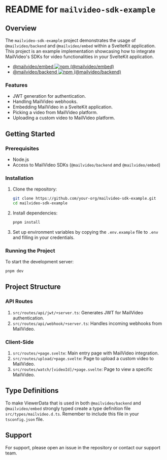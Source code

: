 # README for `mailvideo-sdk-example`

## Overview

The `mailvideo-sdk-example` project demonstrates the usage of `@mailvideo/backend` and `@mailvideo/embed` within a SvelteKit application. This project is an example implementation showcasing how to integrate MailVideo's SDKs for video functionalities in your SvelteKit application.

-   [@mailvideo/embed ![npm (@mailvideo/embed)](https://img.shields.io/npm/v/@mailvideo/embed)](https://www.npmjs.com/package/@mailvideo/embed)
-   [@mailvideo/backend ![npm (@mailvideo/backend)](https://img.shields.io/npm/v/@mailvideo/backend)](https://www.npmjs.com/package/@mailvideo/backend)

### Features

-   JWT generation for authentication.
-   Handling MailVideo webhooks.
-   Embedding MailVideo in a SvelteKit application.
-   Picking a video from MailVideo platform.
-   Uploading a custom video to MailVideo platform.

## Getting Started

### Prerequisites

-   Node.js
-   Access to MailVideo SDKs (`@mailvideo/backend` and `@mailvideo/embed`)

### Installation

1. Clone the repository:

    ```bash
    git clone https://github.com/your-org/mailvideo-sdk-example.git
    cd mailvideo-sdk-example
    ```

2. Install dependencies:

    ```bash
    pnpm install
    ```

3. Set up environment variables by copying the `.env.example` file to `.env` and filling in your credentials.

### Running the Project

To start the development server:

```bash
pnpm dev
```

## Project Structure

### API Routes

1. `src/routes/api/jwt/+server.ts`: Generates JWT for MailVideo authentication.
2. `src/routes/api/webhook/+server.ts`: Handles incoming webhooks from MailVideo.

### Client-Side

1. `src/routes/+page.svelte`: Main entry page with MailVideo integration.
1. `src/routes/upload/+page.svelte`: Page to upload a custom video to MailVideo.
1. `src/routes/watch/[videoId]/+page.svelte`: Page to view a specific MailVideo.

## Type Definitions

To make ViewerData that is used in both `@mailvideo/backend` and `@mailvideo/embed` strongly typed create a type definition file `src/types/mailvideo.d.ts`. Remember to include this file in your `tsconfig.json` file.

## Support

For support, please open an issue in the repository or contact our support team.
